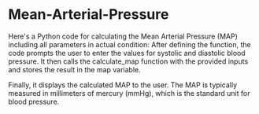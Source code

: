 # Mean-Arterial-Pressure
Here's a Python code for calculating the Mean Arterial Pressure (MAP) including all parameters in actual condition:
After defining the function, the code prompts the user to enter the values for systolic and diastolic blood pressure. It then calls the calculate_map function with the provided inputs and stores the result in the map variable.

Finally, it displays the calculated MAP to the user. The MAP is typically measured in millimeters of mercury (mmHg), which is the standard unit for blood pressure.
